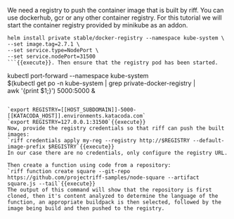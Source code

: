 We need a registry to push the container image that is built by riff. You can use dockerhub, gcr or any other container registry. For this tutorial we will start the container registry provided by minikube as an addon.
```
helm install private stable/docker-registry --namespace kube-system \
--set image.tag=2.7.1 \
--set service.type=NodePort \
--set service.nodePort=31500
```{{execute}}. Then ensure that the registry pod has been started.

```
kubectl port-forward --namespace kube-system \
$(kubectl get po -n kube-system | grep private-docker-registry | \
awk '{print $1;}') 5000:5000 &
```{{execute}}

`export REGISTRY=[[HOST_SUBDOMAIN]]-5000-[[KATACODA_HOST]].environments.katacoda.com`
`export REGISTRY=127.0.0.1:31500`{{execute}}
Now, provide the registry credentials so that riff can push the built images:
`riff credentials apply my-reg --registry http://$REGISTRY --default-image-prefix $REGISTRY`{{execute}}
In our case there are no credentials, only configure the registry URL.

Then create a function using code from a repository:
`riff function create square --git-repo https://github.com/projectriff-samples/node-square --artifact square.js --tail`{{execute}}
The output of this command will show that the repository is first cloned, then it's content analyzed to determine the language of the function, an appropriate buildpack is then selected, followed by the image being build and then pushed to the registry.
